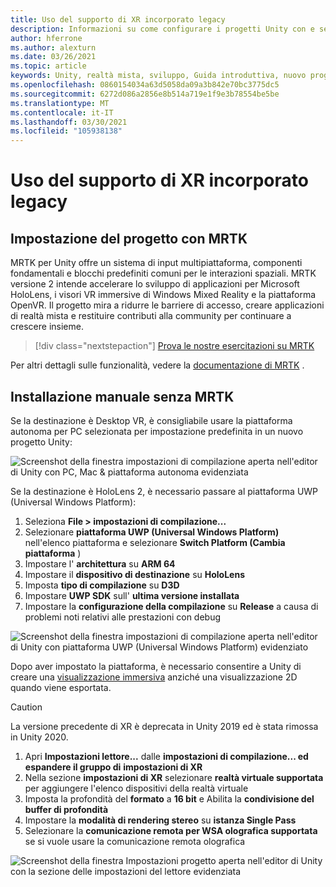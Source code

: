 ```yaml
---
title: Uso del supporto di XR incorporato legacy
description: Informazioni su come configurare i progetti Unity con e senza MRTK usando il supporto integrato per la versione precedente di XR.
author: hferrone
ms.author: alexturn
ms.date: 03/26/2021
ms.topic: article
keywords: Unity, realtà mista, sviluppo, Guida introduttiva, nuovo progetto, realtà mista di Windows, UWP, XR, prestazioni, legacy, MRTK
ms.openlocfilehash: 0860154034a63d5058da09a3b842e70bc3775dc5
ms.sourcegitcommit: 6272d086a2856e8b514a719e1f9e3b78554be5be
ms.translationtype: MT
ms.contentlocale: it-IT
ms.lasthandoff: 03/30/2021
ms.locfileid: "105938138"
---
```

# <a name="using-legacy-built-in-xr-support"></a>Uso del supporto di XR incorporato legacy

## <a name="setting-up-your-project-with-mrtk"></a>Impostazione del progetto con MRTK

MRTK per Unity offre un sistema di input multipiattaforma, componenti fondamentali e blocchi predefiniti comuni per le interazioni spaziali. MRTK versione 2 intende accelerare lo sviluppo di applicazioni per Microsoft HoloLens, i visori VR immersive di Windows Mixed Reality e la piattaforma OpenVR. Il progetto mira a ridurre le barriere di accesso, creare applicazioni di realtà mista e restituire contributi alla community per continuare a crescere insieme.

> [!div class="nextstepaction"]
> [Prova le nostre esercitazioni su MRTK](tutorials/mr-learning-base-01.md)

Per altri dettagli sulle funzionalità, vedere la [documentazione di MRTK](/windows/mixed-reality/mrtk-unity) .

## <a name="manual-setup-without-mrtk"></a>Installazione manuale senza MRTK

Se la destinazione è Desktop VR, è consigliabile usare la piattaforma autonoma per PC selezionata per impostazione predefinita in un nuovo progetto Unity:

![Screenshot della finestra impostazioni di compilazione aperta nell'editor di Unity con PC, Mac & piattaforma autonoma evidenziata](images/wmr-config-img-3.png)

Se la destinazione è HoloLens 2, è necessario passare al piattaforma UWP (Universal Windows Platform):

1.  Seleziona **File > impostazioni di compilazione...**
2.  Selezionare **piattaforma UWP (Universal Windows Platform)** nell'elenco piattaforma e selezionare **Switch Platform (Cambia piattaforma** )
3.  Impostare l' **architettura** su **ARM 64**
4.  Impostare il **dispositivo di destinazione** su **HoloLens**
5.  Imposta **tipo di compilazione** su **D3D**
6.  Impostare **UWP SDK** sull' **ultima versione installata**
7.  Impostare la **configurazione della compilazione** su **Release** a causa di problemi noti relativi alle prestazioni con debug

![Screenshot della finestra impostazioni di compilazione aperta nell'editor di Unity con piattaforma UWP (Universal Windows Platform) evidenziato](images/wmr-config-img-4.png)

Dopo aver impostato la piattaforma, è necessario consentire a Unity di creare una [visualizzazione immersiva](../../design/app-views.md) anziché una visualizzazione 2D quando viene esportata.

> [!CAUTION]
> La versione precedente di XR è deprecata in Unity 2019 ed è stata rimossa in Unity 2020.

1. Apri **Impostazioni lettore...** dalle **impostazioni di compilazione... ed espandere il gruppo di** **impostazioni di XR**
2. Nella sezione **impostazioni di XR** selezionare **realtà virtuale supportata** per aggiungere l'elenco dispositivi della realtà virtuale
3. Imposta la profondità del **formato** a **16 bit** e Abilita la **condivisione del buffer di profondità**
4. Impostare la **modalità di rendering stereo** su **istanza Single Pass**
5. Selezionare la **comunicazione remota per WSA olografica supportata** se si vuole usare la comunicazione remota olografica 

![Screenshot della finestra Impostazioni progetto aperta nell'editor di Unity con la sezione delle impostazioni del lettore evidenziata](images/wmr-config-img-9.png)